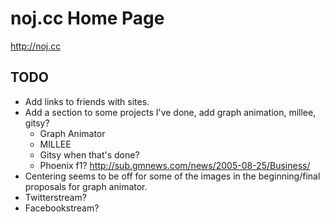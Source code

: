 noj.cc Home Page
=================

http://noj.cc

## TODO
* Add links to friends with sites.
* Add a section to some projects I've done, add graph animation, millee, gitsy?
	* Graph Animator
	* MILLEE
	* Gitsy when that's done?
	* Phoenix f1? http://sub.gmnews.com/news/2005-08-25/Business/
* Centering seems to be off for some of the images in the beginning/final proposals for graph animator.
* Twitterstream?
* Facebookstream?
